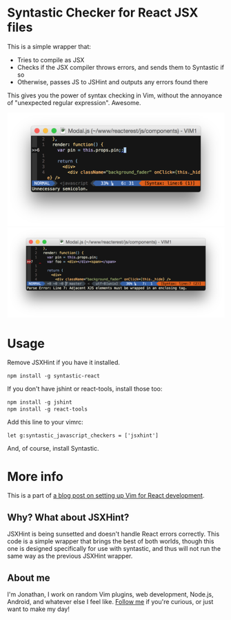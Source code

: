 # Syntastic Checker for React JSX files

This is a simple wrapper that:
* Tries to compile as JSX
* Checks if the JSX compiler throws errors, and sends them to Syntastic if so
* Otherwise, passes JS to JSHint and outputs any errors found there

This gives you the power of syntax checking in Vim, without the annoyance of "unexpected regular expression". Awesome.

<img src="syntastic_1.png" alt="Syntastic working with JSHint issues" />

<img src="syntastic_2.png" alt="Syntastic working with JSX issues" />

# Usage

Remove JSXHint if you have it installed.

```
npm install -g syntastic-react
```

If you don't have jshint or react-tools, install those too:

```
npm install -g jshint
npm install -g react-tools
```

Add this line to your vimrc:

```
let g:syntastic_javascript_checkers = ['jsxhint']
```

And, of course, install Syntastic.

# More info

This is a part of [a blog post on setting up Vim for React development](articles/setting-up-vim-for-react-js-jsx-02-03-2015).

## Why? What about JSXHint?

JSXHint is being sunsetted and doesn't handle React errors correctly. This code is a simple wrapper that brings the best of both worlds, though this one is designed specifically for use with syntastic, and thus will not run the same way as the previous JSXHint wrapper.

## About me

I'm Jonathan, I work on random Vim plugins, web development, Node.js, Android, and whatever else I feel like. [Follow me](https://github.com/jaxbot) if you're curious, or just want to make my day!
